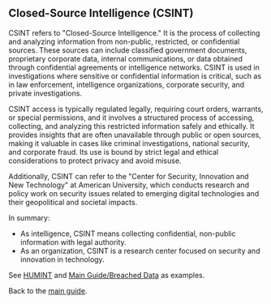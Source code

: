 ## Closed-Source Intelligence (CSINT)

CSINT refers to "Closed-Source Intelligence." It is the process of collecting and analyzing information from non-public, restricted, or confidential sources. These sources can include classified government documents, proprietary corporate data, internal communications, or data obtained through confidential agreements or intelligence networks. CSINT is used in investigations where sensitive or confidential information is critical, such as in law enforcement, intelligence organizations, corporate security, and private investigations.

CSINT access is typically regulated legally, requiring court orders, warrants, or special permissions, and it involves a structured process of accessing, collecting, and analyzing this restricted information safely and ethically. It provides insights that are often unavailable through public or open sources, making it valuable in cases like criminal investigations, national security, and corporate fraud. Its use is bound by strict legal and ethical considerations to protect privacy and avoid misuse.

Additionally, CSINT can refer to the "Center for Security, Innovation and New Technology" at American University, which conducts research and policy work on security issues related to emerging digital technologies and their geopolitical and societal impacts.

In summary:
- As intelligence, CSINT means collecting confidential, non-public information with legal authority.
- As an organization, CSINT is a research center focused on security and innovation in technology.

See [HUMINT](HUMINT.md) and [Main Guide/Breached Data](README.md#breached-data) as examples.

Back to the [main guide](README.md).
